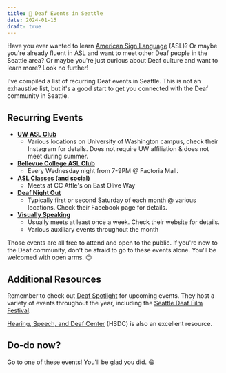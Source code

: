 ```yaml
---
title: 🧏 Deaf Events in Seattle
date: 2024-01-15
draft: true
---
```


Have you ever wanted to learn [American Sign Language](https://en.wikipedia.org/wiki/American_Sign_Language) (ASL)? Or maybe you're already fluent in ASL and want to meet other Deaf people in the Seattle area? Or maybe you're just curious about Deaf culture and want to learn more? Look no further!

I've compiled a list of recurring Deaf events in Seattle. This is not an exhaustive list, but it's a good start to get you connected with the Deaf community in Seattle.

## Recurring Events

- [**UW ASL Club**](https://www.instagram.com/uwaslclub/)
  - Various locations on University of Washington campus, check their Instagram for details. Does not require UW affiliation & does not meet during summer.
- [**Bellevue College ASL Club**](https://studentweb.bellevuecollege.edu/asl/)
  - Every Wednesday night from 7-9PM @ Factoria Mall.
- [**ASL Classes (and social)**](https://www.facebook.com/groups/aslatthecuff/)
  - Meets at CC Attle's on East Olive Way
- [**Deaf Night Out**](https://www.facebook.com/DeafNightOutSeattle/)
  - Typically first or second Saturday of each month @ various locations. Check their Facebook page for details.
- [**Visually Speaking**](https://www.visuallyspeaking.info/)
  - Usually meets at least once a week. Check their website for details.
  - Various auxiliary events throughout the month

Those events are all free to attend and open to the public. If you're new to the Deaf community, don't be afraid to go to these events alone. You'll be welcomed with open arms. 😊

## Additional Resources

Remember to check out [Deaf Spotlight](https://www.deafspotlight.org/) for upcoming events. They host a variety of events throughout the year, including the [Seattle Deaf Film Festival](https://www.deafspotlight.org/sdff).

[Hearing, Speech, and Deaf Center](https://hsdc.org) (HSDC) is also an excellent resource.

## Do-do now?

Go to one of these events! You'll be glad you did. 😁
